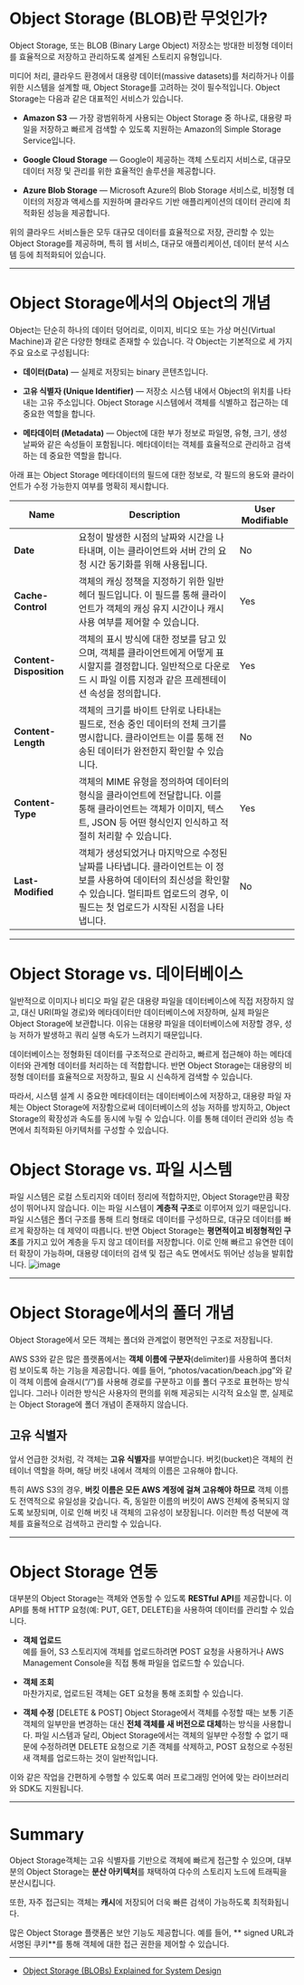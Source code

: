 # Object Storage (BLOB)란 무엇인가?

Object Storage, 또는 BLOB (Binary Large Object) 저장소는 방대한 비정형 데이터를 효율적으로 저장하고 관리하도록 설계된 스토리지 유형입니다. 

미디어 처리, 클라우드 환경에서 대용량 데이터(massive datasets)를 처리하거나 이를 위한 시스템을 설계할 때, Object Storage를 고려하는 것이 필수적입니다. Object Storage는 다음과 같은 대표적인 서비스가 있습니다.

- **Amazon S3** — 가장 광범위하게 사용되는 Object Storage 중 하나로, 대용량 파일을 저장하고 빠르게 검색할 수 있도록 지원하는 Amazon의 Simple Storage Service입니다.
  
- **Google Cloud Storage** — Google이 제공하는 객체 스토리지 서비스로, 대규모 데이터 저장 및 관리를 위한 효율적인 솔루션을 제공합니다.
  
- **Azure Blob Storage** — Microsoft Azure의 Blob Storage 서비스로, 비정형 데이터의 저장과 액세스를 지원하며 클라우드 기반 애플리케이션의 데이터 관리에 최적화된 성능을 제공합니다.

위의 클라우드 서비스들은 모두 대규모 데이터를 효율적으로 저장, 관리할 수 있는 Object Storage를 제공하며, 특히 웹 서비스, 대규모 애플리케이션, 데이터 분석 시스템 등에 최적화되어 있습니다.

***

# Object Storage에서의 Object의 개념

Object는 단순히 하나의 데이터 덩어리로, 이미지, 비디오 또는 가상 머신(Virtual Machine)과 같은 다양한 형태로 존재할 수 있습니다. 각 Object는 기본적으로 세 가지 주요 요소로 구성됩니다:
- **데이터(Data)** — 실제로 저장되는 binary 콘텐츠입니다.
- **고유 식별자 (Unique Identifier)** — 저장소 시스템 내에서 Object의 위치를 나타내는 고유 주소입니다. Object Storage 시스템에서 객체를 식별하고 접근하는 데 중요한 역할을 합니다.
  
- **메타데이터 (Metadata)** — Object에 대한 부가 정보로 파일명, 유형, 크기, 생성 날짜와 같은 속성들이 포함됩니다. 메타데이터는 객체를 효율적으로 관리하고 검색하는 데 중요한 역할을 합니다.


아래 표는 Object Storage 메타데이터의 필드에 대한 정보로, 각 필드의 용도와 클라이언트가 수정 가능한지 여부를 명확히 제시합니다.

| **Name**            | **Description**                                                                                                                                                                 | **User Modifiable** |
|---------------------|---------------------------------------------------------------------------------------------------------------------------------------------------------------------------------|----------------------|
| **Date**            | 요청이 발생한 시점의 날짜와 시간을 나타내며, 이는 클라이언트와 서버 간의 요청 시간 동기화를 위해 사용됩니다.                                      | No                   |
| **Cache-Control**   | 객체의 캐싱 정책을 지정하기 위한 일반 헤더 필드입니다. 이 필드를 통해 클라이언트가 객체의 캐싱 유지 시간이나 캐시 사용 여부를 제어할 수 있습니다.                          | Yes                  |
| **Content-Disposition** | 객체의 표시 방식에 대한 정보를 담고 있으며, 객체를 클라이언트에게 어떻게 표시할지를 결정합니다. 일반적으로 다운로드 시 파일 이름 지정과 같은 프레젠테이션 속성을 정의합니다.        | Yes                  |
| **Content-Length**  | 객체의 크기를 바이트 단위로 나타내는 필드로, 전송 중인 데이터의 전체 크기를 명시합니다. 클라이언트는 이를 통해 전송된 데이터가 완전한지 확인할 수 있습니다.               | No                   |
| **Content-Type**    | 객체의 MIME 유형을 정의하여 데이터의 형식을 클라이언트에 전달합니다. 이를 통해 클라이언트는 객체가 이미지, 텍스트, JSON 등 어떤 형식인지 인식하고 적절히 처리할 수 있습니다. | Yes                  |
| **Last-Modified**   | 객체가 생성되었거나 마지막으로 수정된 날짜를 나타냅니다. 클라이언트는 이 정보를 사용하여 데이터의 최신성을 확인할 수 있습니다. 멀티파트 업로드의 경우, 이 필드는 첫 업로드가 시작된 시점을 나타냅니다. | No                   |


***
# Object Storage vs. 데이터베이스

일반적으로 이미지나 비디오 파일 같은 대용량 파일을 데이터베이스에 직접 저장하지 않고, 대신 URI(파일 경로)와 메타데이터만 데이터베이스에 저장하며, 실제 파일은 Object Storage에 보관합니다. 이유는 대용량 파일을 데이터베이스에 저장할 경우, 성능 저하가 발생하고 쿼리 실행 속도가 느려지기 때문입니다.    
      
데이터베이스는 정형화된 데이터를 구조적으로 관리하고, 빠르게 접근해야 하는 메타데이터와 관계형 데이터를 처리하는 데 적합합니다. 반면 Object Storage는 대용량의 비정형 데이터를 효율적으로 저장하고, 필요 시 신속하게 검색할 수 있습니다.

따라서, 시스템 설계 시 중요한 메타데이터는 데이터베이스에 저장하고, 대용량 파일 자체는 Object Storage에 저장함으로써 데이터베이스의 성능 저하를 방지하고, Object Storage의 확장성과 속도를 동시에 누릴 수 있습니다. 이를 통해 데이터 관리와 성능 측면에서 최적화된 아키텍처를 구성할 수 있습니다.

# Object Storage vs. 파일 시스템
파일 시스템은 로컬 스토리지와 데이터 정리에 적합하지만, Object Storage만큼 확장성이 뛰어나지 않습니다. 이는 파일 시스템이 **계층적 구조**로 이루어져 있기 때문입니다. 파일 시스템은 폴더 구조를 통해 트리 형태로 데이터를 구성하므로, 대규모 데이터를 빠르게 확장하는 데 제약이 따릅니다. 반면 Object Storage는 **평면적이고 비정형적인 구조**를 가지고 있어 계층을 두지 않고 데이터를 저장합니다. 이로 인해 빠르고 유연한 데이터 확장이 가능하며, 대용량 데이터의 검색 및 접근 속도 면에서도 뛰어난 성능을 발휘합니다.
![image](https://github.com/user-attachments/assets/e91b6c7d-aa43-46f5-841c-5a64aba41b0e)

***

# Object Storage에서의 폴더 개념

Object Storage에서 모든 객체는 폴더와 관계없이 평면적인 구조로 저장됩니다.

AWS S3와 같은 많은 플랫폼에서는 **객체 이름에 구분자**(delimiter)를 사용하여 폴더처럼 보이도록 하는 기능을 제공합니다. 예를 들어, “photos/vacation/beach.jpg”와 같이 객체 이름에 슬래시(“/”)를 사용해 경로를 구분하고 이를 폴더 구조로 표현하는 방식입니다. 그러나 이러한 방식은 사용자의 편의를 위해 제공되는 시각적 요소일 뿐, 실제로는 Object Storage에 폴더 개념이 존재하지 않습니다. 

## 고유 식별자

앞서 언급한 것처럼, 각 객체는 **고유 식별자**를 부여받습니다. 버킷(bucket)은 객체의 컨테이너 역할을 하며, 해당 버킷 내에서 객체의 이름은 고유해야 합니다. 

특히 AWS S3의 경우, **버킷 이름은 모든 AWS 계정에 걸쳐 고유해야 하므로** 객체 이름도 전역적으로 유일성을 갖습니다. 즉, 동일한 이름의 버킷이 AWS 전체에 중복되지 않도록 보장되며, 이로 인해 버킷 내 객체의 고유성이 보장됩니다. 이러한 특성 덕분에 객체를 효율적으로 검색하고 관리할 수 있습니다.

***

# Object Storage 연동

대부분의 Object Storage는 객체와 연동할 수 있도록 **RESTful API**를 제공합니다. 이 API를 통해 HTTP 요청(예: PUT, GET, DELETE)을 사용하여 데이터를 관리할 수 있습니다.

- **객체 업로드**  
  예를 들어, S3 스토리지에 객체를 업로드하려면 POST 요청을 사용하거나 AWS Management Console을 직접 통해 파일을 업로드할 수 있습니다.

- **객체 조회**  
  마찬가지로, 업로드된 객체는 GET 요청을 통해 조회할 수 있습니다.

- **객체 수정** [DELETE & POST]
  Object Storage에서 객체를 수정할 때는 보통 기존 객체의 일부만을 변경하는 대신 **전체 객체를 새 버전으로 대체**하는 방식을 사용합니다. 파일 시스템과 달리, Object Storage에서는 객체의 일부만 수정할 수 없기 때문에 수정하려면 DELETE 요청으로 기존 객체를 삭제하고, POST 요청으로 수정된 새 객체를 업로드하는 것이 일반적입니다.

이와 같은 작업을 간편하게 수행할 수 있도록 여러 프로그래밍 언어에 맞는 라이브러리와 SDK도 지원됩니다.

***

# Summary

Object Storage객체는 고유 식별자를 기반으로 객체에 빠르게 접근할 수 있으며, 대부분의 Object Storage는 **분산 아키텍처**를 채택하여 다수의 스토리지 노드에 트래픽을 분산시킵니다.

또한, 자주 접근되는 객체는 **캐시**에 저장되어 더욱 빠른 검색이 가능하도록 최적화됩니다. 

많은 Object Storage 플랫폼은 보안 기능도 제공합니다. 예를 들어, ** signed URL과 서명된 쿠키**를 통해 객체에 대한 접근 권한을 제어할 수 있습니다. 
***

* [Object Storage (BLOBs) Explained for System Design](https://levelup.gitconnected.com/object-storage-blobs-in-system-design-4d6ddf0241d1)